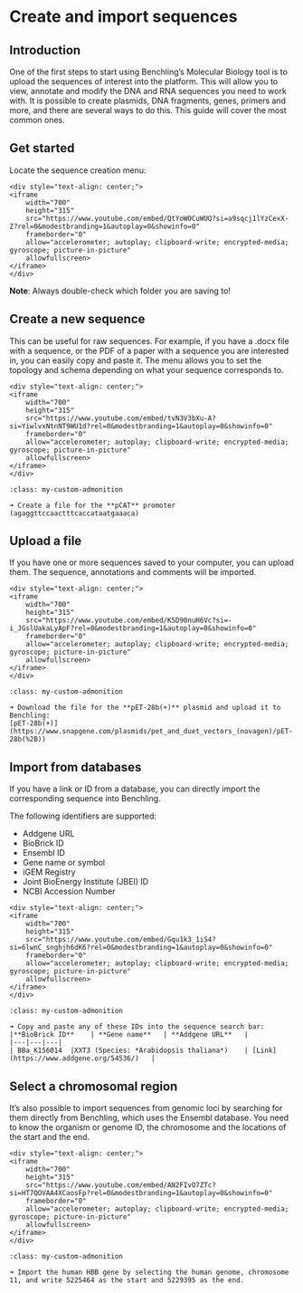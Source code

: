 # Create and import sequences

## Introduction 

One of the first steps to start using Benchling’s Molecular Biology tool is to upload the sequences of interest into the platform. This will allow you to view, annotate and modify the DNA and RNA sequences you need to work with. It is possible to create plasmids, DNA fragments, genes, primers and more, and there are several ways to do this. This guide will cover the most common ones.  

## Get started

Locate the sequence creation menu:

````{raw} html
<div style="text-align: center;">
<iframe 
    width="700"
    height="315"
    src="https://www.youtube.com/embed/QtYoWOCuWUQ?si=a9sqcj1lYzCexX-Z?rel=0&modestbranding=1&autoplay=0&showinfo=0" 
    frameborder="0" 
    allow="accelerometer; autoplay; clipboard-write; encrypted-media; gyroscope; picture-in-picture" 
    allowfullscreen>
</iframe>
</div>
````



**Note**: Always double-check which folder you are saving to!

## Create a new sequence

This can be useful for raw sequences. For example, if you have a .docx file with a sequence, or the PDF of a paper with a sequence you are interested in, you can easily copy and paste it. The menu allows you to set the topology and schema depending on what your sequence corresponds to.  

````{raw} html
<div style="text-align: center;">
<iframe 
    width="700"
    height="315" 
    src="https://www.youtube.com/embed/tvN3V3bXu-A?si=YiwlvxNtnNT9WU1d?rel=0&modestbranding=1&autoplay=0&showinfo=0" 
    frameborder="0" 
    allow="accelerometer; autoplay; clipboard-write; encrypted-media; gyroscope; picture-in-picture" 
    allowfullscreen>
</iframe>
</div>
````

```{admonition} *Try it out!*
:class: my-custom-admonition

➜ Create a file for the **pCAT** promoter (agaggttccaactttcaccataatgaaaca) 
```

## Upload a file

If you have one or more sequences saved to your computer, you can upload them. The sequence, annotations and comments will be imported.  

````{raw} html
<div style="text-align: center;">
<iframe 
    width="700"
    height="315" 
    src="https://www.youtube.com/embed/KSD90nuH6Vc?si=-i_JGslUakaLyApF?rel=0&modestbranding=1&autoplay=0&showinfo=0" 
    frameborder="0" 
    allow="accelerometer; autoplay; clipboard-write; encrypted-media; gyroscope; picture-in-picture" 
    allowfullscreen>
</iframe>
</div>
````

```{admonition} *Try it out!*
:class: my-custom-admonition

➜ Download the file for the **pET-28b(+)** plasmid and upload it to Benchling:
[pET-28b(+)](https://www.snapgene.com/plasmids/pet_and_duet_vectors_(novagen)/pET-28b(%2B))
```

## Import from databases

If you have a link or ID from a database, you can directly import the corresponding sequence into Benchling. 

The following identifiers are supported: 

- Addgene URL 
- BioBrick ID 
- Ensembl ID 
- Gene name or symbol 
- iGEM Registry 
- Joint BioEnergy Institute (JBEI) ID 
- NCBI Accession Number 

````{raw} html
<div style="text-align: center;">
<iframe 
    width="700"
    height="315" 
    src="https://www.youtube.com/embed/Gqu1k3_1iS4?si=6lwnC_snghjh6dK6?rel=0&modestbranding=1&autoplay=0&showinfo=0" 
    frameborder="0" 
    allow="accelerometer; autoplay; clipboard-write; encrypted-media; gyroscope; picture-in-picture" 
    allowfullscreen>
</iframe>
</div>
````

```{admonition} *Try it out!*
:class: my-custom-admonition

➜ Copy and paste any of these IDs into the sequence search bar: 
|**BioBrick ID**    | **Gene name**   | **Addgene URL**   |
|---|---|---|
| BBa_K156014  |XXT3 (Species: *Arabidopsis thaliana*)    | [Link](https://www.addgene.org/54536/)   |

```

## Select a chromosomal region 

It’s also possible to import sequences from genomic loci by searching for them directly from Benchling, which uses the Ensembl database. You need to know the organism or genome ID, the chromosome and the locations of the start and the end.  

````{raw} html
<div style="text-align: center;">
<iframe 
    width="700"
    height="315" 
    src="https://www.youtube.com/embed/AN2FIvO7ZTc?si=HT7QOVAA4XCaosFp?rel=0&modestbranding=1&autoplay=0&showinfo=0" 
    frameborder="0" 
    allow="accelerometer; autoplay; clipboard-write; encrypted-media; gyroscope; picture-in-picture" 
    allowfullscreen>
</iframe>
</div>
````

```{admonition} *Try it out!*
:class: my-custom-admonition

➜ Import the human HBB gene by selecting the human genome, chromosome 11, and write 5225464 as the start and 5229395 as the end.  
```

